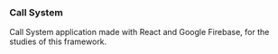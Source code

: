 ### Call System

Call System application made with React and Google Firebase, for the studies of this framework.
